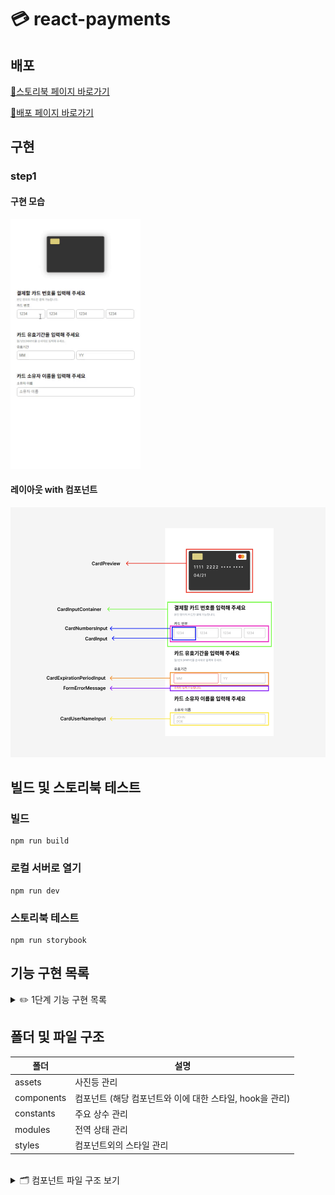 # 💳 react-payments

## 배포

[🌟스토리북 페이지 바로가기](https://6620c65c99e8a4a3cde004a4-jvtkbiynax.chromatic.com/)

[🌟배포 페이지 바로가기](https://badahertz52.github.io/react-payments/dist/)

## 구현

### step1

#### 구현 모습

<img  src="./readmeImages/step1.gif" height="400px" alt="step1 구현 모습"/>

#### 레이아웃 with 컴포넌트

<img src="./readmeImages/step1_layout.png"  height="400px"  alt="step1 레이아웃">

## 빌드 및 스토리북 테스트

### 빌드

```dash
npm run build
```

### 로컬 서버로 열기

```dash
npm run dev
```

### 스토리북 테스트

```dash
npm run storybook
```

## 기능 구현 목록

 <details>
  <summary> ✏️ 1단계 기능 구현 목록</summary>
  <div markdown="1">
  
### 카드 번호

- [x] 입력란에 카드 번호 입력
- [x] 입력값에 대한 유효성 검사
  - 유효성 검사
    - 16자리 (하나의 input에 4개의 숫자)
    - type: 0-9 정수
- [x] 유효성 검사 fail 시, 오류 메세지 보여줌
- [x] 유효성 검사 통과 시 카드 구별
  - 4로 시작 visa, 51~55로 시작하면 마스터카드, 그 외는 기타
- [x] 카드 상태 업데이트

### 유효기간

- [x] 입력란에 월/연도 번호 입력
- [x] 입력란에 대한 유효성 검사
  - 유효성 검사
    - 월에 대한 입력값: 01-12
    - 연도에 대한 입력값: 정수 2자리
    - 사용 가능한 카드 유효 기간 : 이번달부터 인것만 유효하게
- [x] 유효성 검사 fail 시, 오류 메세지 보여줌
- [x] 유효성 검사 통과 시 카드 상태 업데이트

### 소유자 이름

- [x] 입력란에 이름 입력
- [x] 입력란에 대한 유효성 검사
  - 유효성 검사
    - 영어 소문자/대문자, 공백
    - 최소 1자 최대 100자
- [x] 유효성 검사 fail 시, 오류 메세지 보여줌
- [x] 유효성 통과 시, 소문자는 대문자로 변경 후 카드 상태 업데이트
  </div>
</details>

## 폴더 및 파일 구조

| 폴더       | 설명                                                     |
| ---------- | -------------------------------------------------------- |
| assets     | 사진등 관리                                              |
| components | 컴포넌트 (해당 컴포넌트와 이에 대한 스타일, hook을 관리) |
| constants  | 주요 상수 관리                                           |
| modules    | 전역 상태 관리                                           |
| styles     | 컴포넌트외의 스타일 관리                                 |

<br/>
<details>
  <summary> 🗂️ 컴포넌트  파일 구조 보기</summary>
  <div markdown="1">
  
```
📦components
 ┣ 📂CardExpirationPeriodInput
 ┃ ┣ 📜index.tsx
 ┃ ┗ 📜style.module.css
 ┣ 📂CardInput
 ┃ ┣ 📜index.tsx
 ┃ ┗ 📜style.module.css
 ┣ 📂CardInputContainer
 ┃ ┣ 📜index.tsx
 ┃ ┗ 📜style.module.css
 ┣ 📂CardNumbersInput
 ┃ ┣ 📜index.tsx
 ┃ ┗ 📜style.module.css
 ┣ 📂CardPreview
 ┃ ┣ 📜index.tsx
 ┃ ┗ 📜style.module.css
 ┣ 📂CardUserNameInput
 ┃ ┣ 📜index.tsx
 ┃ ┗ 📜style.module.css
 ┣ 📂FormErrorMessage
 ┃ ┣ 📜index.tsx
 ┃ ┗ 📜style.module.css
 ┣ 📂Input
 ┃ ┣ 📜index.tsx
 ┃ ┣ 📜style.module.css
 ┃ ┗ 📜useInput.ts
 ┗ 📜index.ts
```
  
  </div>
</details>
